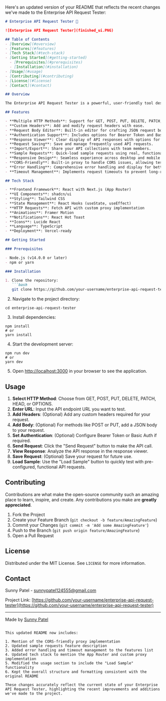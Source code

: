 Here's an updated version of your README that reflects the recent changes we've made to the Enterprise API Request Tester:

```markdown
# Enterprise API Request Tester 🚀

![Enterprise API Request Tester](finished_ui.PNG)

## Table of Contents
- [Overview](#overview)
- [Features](#features)
- [Tech Stack](#tech-stack)
- [Getting Started](#getting-started)
  - [Prerequisites](#prerequisites)
  - [Installation](#installation)
- [Usage](#usage)
- [Contributing](#contributing)
- [License](#license)
- [Contact](#contact)

## Overview

The Enterprise API Request Tester is a powerful, user-friendly tool designed for developers, QA engineers, and API enthusiasts. It allows users to easily construct, send, and analyze HTTP requests to any API endpoint. With a sleek interface and robust functionality, this tool streamlines the process of API testing and exploration.

## Features

- **Multiple HTTP Methods**: Support for GET, POST, PUT, DELETE, PATCH, HEAD, and OPTIONS.
- **Custom Headers**: Add and modify request headers with ease.
- **Request Body Editor**: Built-in editor for crafting JSON request bodies.
- **Authentication Support**: Includes options for Bearer Token and Basic Auth.
- **Response Viewer**: Clear display of API responses with options for raw and formatted views.
- **Request Saving**: Save and manage frequently used API requests.
- **Import/Export**: Share your API collections with team members.
- **Sample Requests**: Quick-load sample requests using real, functional APIs for instant testing.
- **Responsive Design**: Seamless experience across desktop and mobile devices.
- **CORS-Friendly**: Built-in proxy to handle CORS issues, allowing testing of various APIs.
- **Error Handling**: Comprehensive error handling and display for better debugging.
- **Timeout Management**: Implements request timeouts to prevent long-running requests.

## Tech Stack

- **Frontend Framework**: React with Next.js (App Router)
- **UI Components**: shadcn/ui
- **Styling**: Tailwind CSS
- **State Management**: React Hooks (useState, useEffect)
- **HTTP Requests**: Fetch API with custom proxy implementation
- **Animations**: Framer Motion
- **Notifications**: React Hot Toast
- **Icons**: Lucide React
- **Language**: TypeScript
- **Deployment**: Vercel-ready

## Getting Started

### Prerequisites

- Node.js (v14.0.0 or later)
- npm or yarn

### Installation

1. Clone the repository:
   ```bash
   git clone https://github.com/your-username/enterprise-api-request-tester.git
```

2. Navigate to the project directory:

```shellscript
cd enterprise-api-request-tester
```


3. Install dependencies:

```shellscript
npm install
# or
yarn install
```


4. Start the development server:

```shellscript
npm run dev
# or
yarn dev
```


5. Open [http://localhost:3000](http://localhost:3000) in your browser to see the application.


## Usage

1. **Select HTTP Method**: Choose from GET, POST, PUT, DELETE, PATCH, HEAD, or OPTIONS.
2. **Enter URL**: Input the API endpoint URL you want to test.
3. **Add Headers**: (Optional) Add any custom headers required for your request.
4. **Add Body**: (Optional) For methods like POST or PUT, add a JSON body to your request.
5. **Set Authentication**: (Optional) Configure Bearer Token or Basic Auth if required.
6. **Send Request**: Click the "Send Request" button to make the API call.
7. **View Response**: Analyze the API response in the response viewer.
8. **Save Request**: (Optional) Save your request for future use.
9. **Load Sample**: Use the "Load Sample" button to quickly test with pre-configured, functional API requests.


## Contributing

Contributions are what make the open-source community such an amazing place to learn, inspire, and create. Any contributions you make are **greatly appreciated**.

1. Fork the Project
2. Create your Feature Branch (`git checkout -b feature/AmazingFeature`)
3. Commit your Changes (`git commit -m 'Add some AmazingFeature'`)
4. Push to the Branch (`git push origin feature/AmazingFeature`)
5. Open a Pull Request


## License

Distributed under the MIT License. See `LICENSE` for more information.

## Contact

Sunny Patel - [sunnypatel124555@gmail.com](mailto:sunnypatel124555@gmail.com)

Project Link: [https://github.com/your-username/enterprise-api-request-tester](https://github.com/your-username/enterprise-api-request-tester)

---

Made by [Sunny Patel](https://www.sunnypatel.net/)

```plaintext

This updated README now includes:

1. Mention of the CORS-friendly proxy implementation
2. Updated sample requests feature description
3. Added error handling and timeout management to the features list
4. Updated tech stack to mention the App Router and custom proxy implementation
5. Modified the usage section to include the "Load Sample" functionality
6. Kept the overall structure and formatting consistent with the original README

These changes accurately reflect the current state of your Enterprise API Request Tester, highlighting the recent improvements and additions we've made to the project.
```